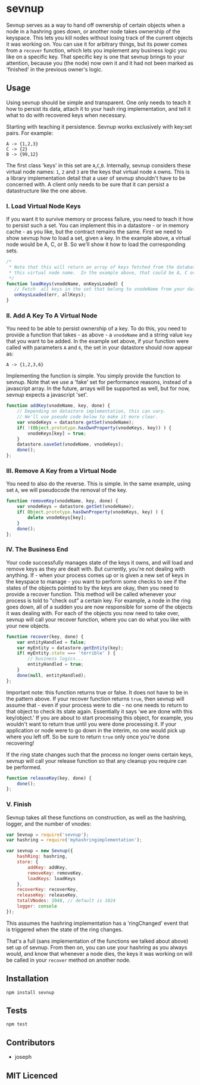 # sevnup

<!--
    [![build status][build-png]][build]
    [![Coverage Status][cover-png]][cover]
    [![Davis Dependency status][dep-png]][dep]
-->

<!-- [![NPM][npm-png]][npm] -->

<!-- [![browser support][test-png]][test] -->

Sevnup serves as a way to hand off ownership of certain objects when a node in
a hashring goes down, or another node takes ownership of the keyspace.  This
lets you kill nodes without losing track of the current objects it was working
on.  You can use it for arbitrary things, but its power comes
from a `recover` function, which lets you implement any business logic you like
on a specific key.  That specific key is one that sevnup brings to your
attention, because you (the node) now own it and it had not been marked as 'finished' in
the previous owner's logic.

## Usage
Using sevnup should be simple and transparent.  One only needs to teach it how
to persist its data, attach it to your hash ring implementation, and tell it
what to do with recovered keys when necessary.

Starting with teaching it persistence.  Sevnup works exclusively with key:set
pairs.  For example:
```
A -> {1,2,3}
C -> {2}
B -> {99,12}
```



The first class 'keys' in this set are `A`,`C`,`B`.  Internally, sevnup considers
these virtual node names: `1`, `2` and `3` are the keys that virtual node `A` owns.
This is a library implementation detail that a user of sevnup shouldn't have to
be concerned with.  A client only needs to be sure that it can persist
a datastructure like the one above.



### I. Load Virtual Node Keys
If you want it to survive memory or process failure, you need to
teach it how to persist such a set.  You can implement this in a datastore - or
in memory cache - as you like, but the contract remains the same. First we need
to show sevnup how to load a set, given a key.  In the example above, a virtual
node would be A, C, or B.  So we'll show it how to load the corresponding sets.

```js
/*
 * Note that this will return an array of keys fetched from the database with
 * this virtual node name.  In the example above, that could be A, C or B.
 */
function loadKeys(vnodeName, onKeysLoaded) {
   // Fetch  all keys in the set that belong to vnodeName from your data store.
   onKeysLoaded(err, allKeys);
}
```



### II. Add A Key To A Virtual Node
You need to be able to persist ownership of a key.  To do this, you need to
provide a function that takes - as above - a `vnodeName` and a string value
`key` that you want to be added.  In the example set above, if your function
were called with parameters `A` and `6`, the set in your datastore should now
appear as:
```
A -> {1,2,3,6}
```

Implementing the function is simple.  You simply provide the function to
sevnup. Note that we use a 'fake' set for performance reasons, instead of
a javascript array.  In the future, arrays will be supported as well, but for
now, sevnup expects a javascript 'set'.
```js
function addKey(vnodeName, key, done) {
    // Depending on datastore implementation, this can vary.
    // We'll use pseudo code below to make it more clear.
    var vnodeKeys = datastore.getSet(vnodeName);
    if( !(Object.prototype.hasOwnProperty(vnodeKeys, key)) ) {
        vnodeKeys[key] = true;
    }
    datastore.saveSet(vnodeName, vnodeKeys);
    done();
};
```



### III. Remove A Key from a Virtual Node
You need to also do the reverse.  This is simple.  In the same example, using
set `A`, we will pseudocode the removal of the key.
```js
function removeKey(vnodeName, key, done) {
    var vnodeKeys = datastore.getSet(vnodeName);
    if( Object.prototype.hasOwnProperty(vnodeKeys, key) ) {
        delete vnodeKeys[key];
    }
    done();
};
```


### IV. The Business End
Your code successfully manages state of the keys it owns, and will
load and remove keys as they are dealt with.  But currently, you're not dealing
with anything.  If - when your process comes up or is given a new set of keys
in the keyspace to manage - you want to perform some checks to see if the
states of the objects pointed to by the keys are okay, then you need to provide
a recover function.  This method will be called whenever your process is told
to "check out" a certain key.  For example, a node in the ring goes down, all
of a sudden you are now responsible for some of the objects it was dealing
with.  For each of the objects you now need to take over, sevnup will call your
recover function, where you can do what you like with your new objects.
```js
function recover(key, done) {
    var entityHandled = false;
    var myEntity = datastore.getEntity(key);
    if( myEntity.state === 'terrible' ) {
        // business logics...
        entityHandled = true;
    }
    done(null, entityHandled);
};
```
Important note: this function returns true or false.  It does not have to be in
the pattern above.  If your recover function returns `true`, then sevnup will
assume that - even if your process were to die - no one needs to return to that
object to check its state again.  Essentially it says 'we are done with this
key/object.'  If you are about to start processing this object, for example,
you wouldn't want to return true until you were done processing it.  If your
application or node were to go down in the interim, no one would pick up where
you left off.  So be sure to return `true` only once you're done recovering!

If the ring state changes such that the process no longer owns certain keys,
sevnup will call your release function so that any cleanup you require can
be performed.
```js
function releaseKey(key, done) {
    done();
};
```

### V. Finish
Sevnup takes all these functions on construction, as well as the hashring, logger, and the number of vnodes:

```js
var Sevnup = require('sevnup');
var hashring = require('myhashringimplementation');

var sevnup = new Sevnup({
    hashRing: hashring,
    store: {
        addKey: addKey,
        removeKey: removeKey,
        loadKeys: loadKeys
    },
    recoverKey: recoverKey,
    releaseKey: releaseKey,
    totalVNodes: 2048, // default is 1024
    logger: console
});
```
This assumes the hashring implementation has a 'ringChanged' event that is
triggered when the state of the ring changes.

That's a full (sans implementation of the functions we talked about above) set up of sevnup.
From then on, you can use your hashring as you always would, and know that whenever
a node dies, the keys it was working on will be called in your `recover` method
on another node.

## Installation

`npm install sevnup`

## Tests

`npm test`

## Contributors

 - joseph


## MIT Licenced

  [build-png]: https://secure.travis-ci.org/uber/sevnup.png
  [build]: https://travis-ci.org/uber/sevnup
  [cover-png]: https://coveralls.io/repos/uber/sevnup/badge.png
  [cover]: https://coveralls.io/r/uber/sevnup
  [dep-png]: https://david-dm.org/uber/sevnup.png
  [dep]: https://david-dm.org/uber/sevnup
  [test-png]: https://ci.testling.com/uber/sevnup.png
  [tes]: https://ci.testling.com/uber/sevnup
  [npm-png]: https://nodei.co/npm/sevnup.png?stars&downloads
  [npm]: https://nodei.co/npm/sevnup

